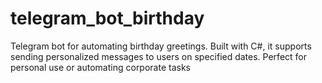 # telegram_bot_birthday
Telegram bot for automating birthday greetings. Built with C#, it supports sending personalized messages to users on specified dates. Perfect for personal use or automating corporate tasks
